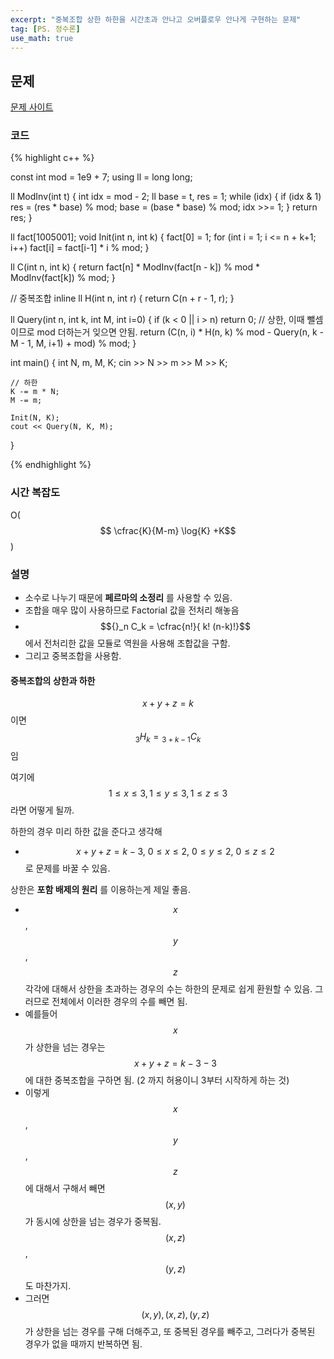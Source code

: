 ```yaml
---
excerpt: "중복조합 상한 하한을 시간초과 안나고 오버플로우 안나게 구현하는 문제"
tag: [PS. 정수론]
use_math: true
---
```


## 문제

[문제 사이트](https://www.acmicpc.net/problem/20296)

### 코드

{% highlight c++ %}

const int mod = 1e9 + 7;
using ll = long long;

ll ModInv(int t)
{
	int idx = mod - 2; ll base = t, res = 1;
	while (idx)
	{
		if (idx & 1)  res = (res * base) % mod;
		base = (base * base) % mod;
		idx >>= 1;
	}
	return res;
}

ll fact[1005001];
void Init(int n, int k)
{
	fact[0] = 1;
	for (int i = 1; i <= n + k+1; i++)
		fact[i] = fact[i-1] * i % mod;
}

ll C(int n, int k)
{
	return fact[n] * ModInv(fact[n - k]) % mod * ModInv(fact[k]) % mod;
}

// 중복조합
inline ll H(int n, int r)
{
	return C(n + r - 1, r);
}

ll Query(int n, int k, int M, int i=0)
{
	if (k < 0 || i > n) return 0;
	// 상한, 이때 뺄셈이므로 mod 더하는거 잊으면 안됨.
	return (C(n, i) * H(n, k) % mod - Query(n, k - M - 1, M, i+1) + mod) % mod; 
}

int main()
{
	int N, m, M, K;
	cin >> N >> m >> M >> K;

	// 하한
	K -= m * N;
	M -= m;

	Init(N, K);
	cout << Query(N, K, M);
}

{% endhighlight %}


### 시간 복잡도

O($$ \cfrac{K}{M-m} \log{K} +K$$)


### 설명

+ 소수로 나누기 때문에 __페르마의 소정리__ 를 사용할 수 있음.
+ 조합을 매우 많이 사용하므로 Factorial 값을 전처리 해놓음
+ $${}_n C_k = \cfrac{n!}{ k! (n-k)!}$$ 에서 전처리한 값을 모듈로 역원을 사용해 조합값을 구함.
+ 그리고 중복조합을 사용함.

#### 중복조합의 상한과 하한

$$x+y+z=k$$ 이면 $$ {}_3 H_k = {}_{3+k-1} C_k $$ 임

여기에  $$1 \leq x \leq 3, 1 \leq y \leq 3, 1 \leq z \leq 3$$ 라면 어떻게 될까.

하한의 경우 미리 하한 값을 준다고 생각해
+ $$x+y+z=k-3,\ 0 \leq x \leq 2,\ 0 \leq y \leq 2,\ 0 \leq z \leq 2$$ 로 문제를 바꿀 수 있음.

상한은 __포함 배제의 원리__ 를 이용하는게 제일 좋음.
+ $$x$$, $$y$$, $$z$$ 각각에 대해서 상한을 초과하는 경우의 수는 하한의 문제로 쉽게 환원할 수 있음. 그러므로 전체에서 이러한 경우의 수를 빼면 됨.
+ 예를들어 $$x$$ 가 상한을 넘는 경우는 $$x+y+z=k-3-3$$ 에 대한 중복조합을 구하면 됨. (2 까지 허용이니 3부터 시작하게 하는 것)
+ 이렇게 $$x$$, $$y$$, $$z$$ 에 대해서 구해서 빼면 $$(x, y)$$ 가 동시에 상한을 넘는 경우가 중복됨. $$(x, z)$$, $$(y, z)$$ 도 마찬가지.
+ 그러면 $$(x, y), (x, z), (y, z)$$ 가 상한을 넘는 경우를 구해 더해주고, 또 중복된 경우를 빼주고, 그러다가 중복된 경우가 없을 때까지 반복하면 됨. 

